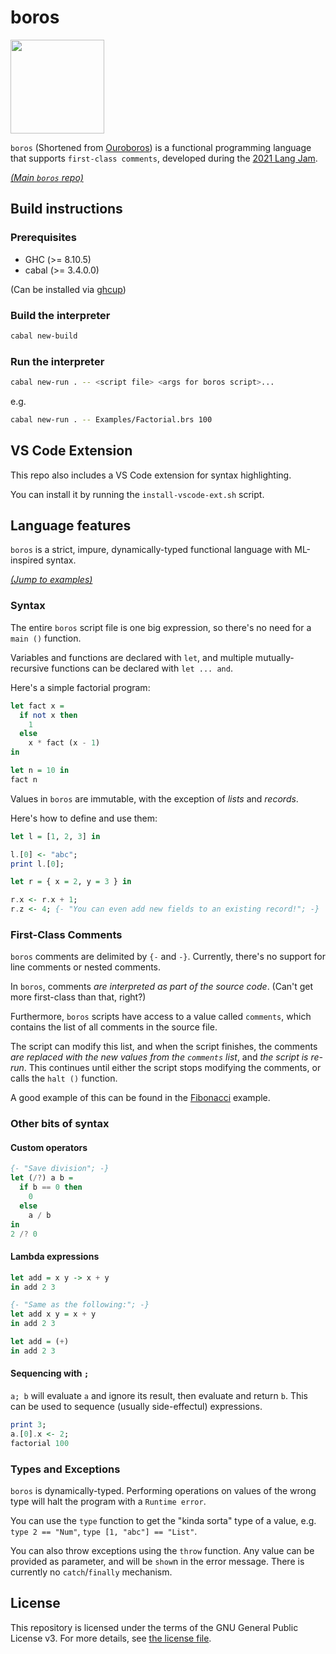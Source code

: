 # boros

<img src="Assets/Ouroboros.png" width="150" height="150" />

`boros` (Shortened from [Ouroboros](https://en.wikipedia.org/wiki/Ouroboros)) is a functional programming language that supports `first-class comments`, developed during the [2021 Lang Jam](https://github.com/langjam/jam0001).

[*(Main `boros` repo)*](https://github.com/aionescu/boros)

## Build instructions

### Prerequisites

* GHC (>= 8.10.5)
* cabal (>= 3.4.0.0)

(Can be installed via [ghcup](https://www.haskell.org/ghcup/))

### Build the interpreter

```sh
cabal new-build
```

### Run the interpreter

```sh
cabal new-run . -- <script file> <args for boros script>...
```

e.g.

```sh
cabal new-run . -- Examples/Factorial.brs 100
```

## VS Code Extension

This repo also includes a VS Code extension for syntax highlighting.

You can install it by running the `install-vscode-ext.sh` script.

## Language features

`boros` is a strict, impure, dynamically-typed functional language with ML-inspired syntax.

[*(Jump to examples)*](Examples)

### Syntax

The entire `boros` script file is one big expression, so there's no need for a `main ()` function.

Variables and functions are declared with `let`, and multiple mutually-recursive functions can be declared with `let ... and`.

Here's a simple factorial program:

```haskell
let fact x =
  if not x then
    1
  else
    x * fact (x - 1)
in

let n = 10 in
fact n
```

Values in `boros` are immutable, with the exception of *lists* and *records*.

Here's how to define and use them:

```haskell
let l = [1, 2, 3] in

l.[0] <- "abc";
print l.[0];

let r = { x = 2, y = 3 } in

r.x <- r.x + 1;
r.z <- 4; {- "You can even add new fields to an existing record!"; -}
```

### First-Class Comments

`boros`  comments are delimited by `{-` and `-}`. Currently, there's no support for line comments or nested comments.

In `boros`, comments *are interpreted as part of the source code*. (Can't get more first-class than that, right?)

Furthermore, `boros` scripts have access to a value called `comments`, which contains the list of all comments in the source file.

The script can modify this list, and when the script finishes, the comments *are replaced with the new values from the `comments` list*, and *the script is re-run*. This continues until either the script stops modifying the comments, or calls the `halt ()` function.

A good example of this can be found in the [Fibonacci](Examples/Fibonacci.brs) example.

### Other bits of syntax

#### Custom operators

```haskell
{- "Save division"; -}
let (/?) a b =
  if b == 0 then
    0
  else
    a / b
in
2 /? 0
```

#### Lambda expressions

```haskell
let add = x y -> x + y
in add 2 3

{- "Same as the following:"; -}
let add x y = x + y
in add 2 3

let add = (+)
in add 2 3
```

#### Sequencing with `;`

`a; b` will evaluate `a` and ignore its result, then evaluate and return `b`. This can be used to sequence (usually side-effectul) expressions.

```haskell
print 3;
a.[0].x <- 2;
factorial 100
```

### Types and Exceptions

`boros` is dynamically-typed. Performing operations on values of the wrong type will halt the program with a `Runtime error`.

You can use the `type` function to get the "kinda sorta" type of a value, e.g. `type 2 == "Num"`, `type [1, "abc"] == "List"`.

You can also throw exceptions using the `throw` function. Any value can be provided as parameter, and will be `show`n in the error message. There is currently no `catch`/`finally` mechanism.

## License

This repository is licensed under the terms of the GNU General Public License v3.
For more details, see [the license file](LICENSE.txt).
